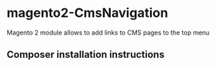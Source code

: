 # magento2-CmsNavigation
Magento 2 module allows to add links to CMS pages to the top menu


## Composer installation instructions

